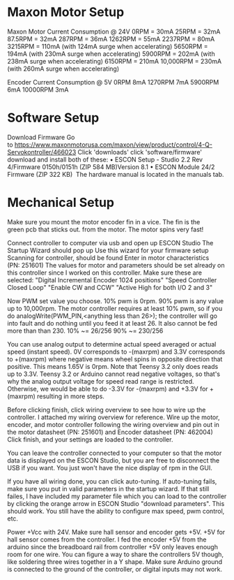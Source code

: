 # Maxon Motor Setup

Maxon Motor Current Consumption @ 24V
0RPM = 30mA
25RPM = 32mA
87.5RPM = 32mA
287RPM = 36mA
1262RPM = 55mA
2237RPM = 80mA
3215RPM = 110mA (with 124mA surge when accelerating)
5650RPM = 194mA (with 230mA surge when accelerating)
5900RPM = 202mA (with 238mA surge when accelerating)
6150RPM = 210mA
10,000RPM = 230mA (with 260mA surge when accelerating)

Encoder Current Consumption @ 5V
0RPM 8mA
1270RPM 7mA
5900RPM 6mA
10000RPM 3mA

# Software Setup

Download Firmware
Go to https://www.maxonmotorusa.com/maxon/view/product/control/4-Q-Servokontroller/466023
Click 'downloads'
click 'software/firmware'
download and install both of these:
•	ESCON Setup - Studio 2.2 Rev 4/Firmware 0150h/0151h (ZIP 584 MB)Version 8.1
•	ESCON Module 24/2 Firmware (ZIP 322 KB) 
The hardware manual is located in the manuals tab.

# Mechanical Setup
Make sure you mount the motor encoder fin in a vice. The fin is the green pcb that sticks out. from the motor. The motor spins very fast!

Connect controller to computer via usb and open up ESCON Studio
The Startup Wizard should pop up
Use this wizard for your firmware setup
Scanning for controller, should be found
Enter in motor characteristics (PN: 251601)
The values for motor and parameters should be set already on this controller since I worked on this controller.
Make sure these are selected:
"Digital Incremental Encoder 1024 positions"
"Speed Controller Closed Loop"
"Enable CW and CCW"
"Active High for both I/O 2 and 3"

Now PWM set value you choose. 10% pwm is 0rpm. 90% pwm is any value up to 10,000rpm.
The motor controller requires at least 10% pwm, so if you do analogWrite(PWM_PIN,<anything less than 26>); the controller will go into fault and do nothing until you feed it at least 26. It also cannot be fed more than than 230.
10% ~= 26/256
90% ~= 230/256

You can use analog output to determine actual speed averaged or actual speed (instant speed). 0V corresponds to -(maxrpm) and 3.3V corresponds to +(maxrpm) where negative means wheel spins in opposite direction that positive.
This means 1.65V is 0rpm.
Note that Teensy 3.2 only does reads up to 3.3V. Teensy 3.2 or Arduino cannot read negative voltages, so that's why the analog output voltage for speed read range is restricted. Otherwise, we would be able to do -3.3V for -(maxrpm) and +3.3V for +(maxrpm) resulting in more steps.

Before clicking finish, click wiring overview to see how to wire up the controller. I attached my wiring overview for reference.
Wire up the motor, encoder, and motor controller following the wiring overview and pin out in the motor datasheet (PN: 251601) and Encoder datasheet (PN: 462004)
Click finish, and your settings are loaded to the controller.

You can leave the controller connected to your computer so that the motor data is displayed on the ESCON Studio, but you are free to disconnect the USB if you want. You just won't have the nice display of rpm in the GUI.

If you have all wiring done, you can click auto-tuning.
If auto-tuning fails, make sure you put in valid parameters in the startup wizard.
If that still failes, I have included my parameter file which you can load to the controller by clicking the orange arrow in ESCON Studio "download parameters". This should work. You still have the ability to configure max speed, pwm control, etc.

Power +Vcc with 24V. Make sure hall sensor and encoder gets +5V. +5V for hall sensor comes from the controller. I fed the encoder +5V from the arduino since the breadboard rail from controller +5V only leaves enough room for one wire. You can figure a way to share the controllers 5V though, like soldering three wires together in a Y shape.
Make sure Arduino ground is connected to the ground of the controller, or digital inputs may not work.
